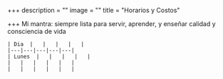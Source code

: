 +++
description = ""
image = ""
title = "Horarios y Costos"

+++
Mi mantra: siempre lista para servir, aprender, y enseñar calidad y consciencia de vida

    | Dia  |   |   |   |   |
    |---|---|---|---|---|
    | Lunes  |   |   |   |   |
    |   |   |   |   |   |
    |   |   |   |   |   |